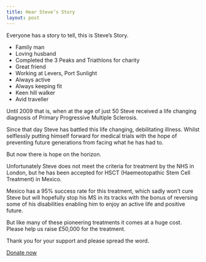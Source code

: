 ```yaml
---
title: Hear Steve’s Story
layout: post
---
```


Everyone has a story to tell, this is Steve’s Story.

- Family man
- Loving husband
- Completed the 3 Peaks and Triathlons for charity
- Great friend
- Working at Levers, Port Sunlight
- Always active
- Always keeping fit
- Keen hill walker
- Avid traveller

Until 2009 that is, when at the age of just 50 Steve received a life changing diagnosis of Primary Progressive Multiple Sclerosis.

Since that day Steve has battled this life changing, debilitating illness.  Whilst selflessly putting himself forward for medical trials with the hope of preventing future generations from facing what he has had to.

But now there is hope on the horizon.

Unfortunately Steve does not meet the criteria for treatment by the NHS in London, but he has been accepted for HSCT (Haemeotopathic Stem Cell Treatment) in Mexico.

Mexico has a 95% success rate for this treatment, which sadly won’t cure Steve but will hopefully stop his MS in its tracks with the bonus of reversing some of his disabilities enabling him to enjoy an active life and positive future.

But like many of these pioneering treatments it comes at a huge cost.
Please help us raise £50,000 for the treatment.

Thank you for your support and please spread the word.

<a class="button" href="https://www.youcaring.com/steve-mcgrath-651237">Donate now</a>